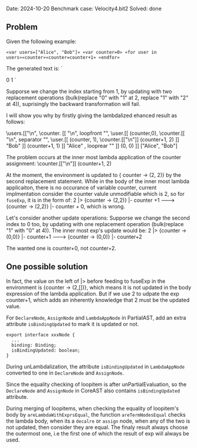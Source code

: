 Date: 2024-10-20
Benchmark case: Velocity4.bit2
Solved: done

## Problem

Given the following example:

`«var users=["Alice", "Bob"]»
«var counter=0»
«for user in users»«counter»«counter=counter+1»
«endfor»`

The generated text is:
`

0
1
`

Supporse we change the index starting from 1, by updating with two replacement operations (bulk(replace "0" with "1" at 2, replace "1" with "2" at 4)), suprisingly the backward transformation will fail.

I will show you why by firstly giving the lambdalized ehanced result as follows:

\users.[["\n", 
    \counter. [[
      "\n", 
      loopfront "", 
      \user.[[
        (counter,0), \counter.[[
          "\n",
          separator "",
          \user.[[
            (counter, 1), \counter.[["\n"]] (counter+1, 2)
          ]] "Bob"
        ]] (counter+1, 1)
      ]] "Alice"
      , looprear ""
    ]] (0, 0)
 ]] ["Alice", "Bob"]

 The problem occurs at the inner most lambda application of the counter assignment: \counter.[["\n"]] (counter+1, 2)
 
 At the moment, the environment is updated to { counter -> (2, 2)}  by the second replacement statement.
 While in the body of the inner most lambda applicaiton, there is no occurance of variable counter, current implmentation consider the counter valule unmodifiable which is 2, so for `fuseExp`, it is in the form of: 2 |> {counter -> (2,2)} |- counter +1 ---> {counter -> (2,2)} |- counter + 0, which is wrong.


Let's consider another update operations: Supporse we change the second index to 0 too, by updating with one replacement operation (bulk(replace "1" with "0" at 4)).
The inner most exp's update would be:
2 |> {counter -> (0,0)} |- counter+1 ---> {counter -> (0,0)} |- counter+2 

The wanted one is counter+0, not counter+2.

## One possible solution

In fact, the value on the left of |> before feeding to fuseExp in the environment is {counter -> (2,[])}, which means it is not updated in the body expression of the lambda application. But if we use 2 to udpate the exp counter+1, which adds an inherently knowledge that 2 must be the updated value.

For `DeclareNode`, `AssignNode` and `LambdaAppNode` in PartialAST, add an extra attribute `isBindingUpdated` to mark it is updated or not.
```
export interface xxxNode {
  ...
  binding: Binding;
  isBindingUpdated: boolean;
}
```

During unLambdalization, the attribute `isBindingUpdated` in `LambdaAppNode` converted to one in `DeclareNode` and `AssignNode`.

Since the equality checking of loopitem is after unPartialEvaluation, so the `DeclareNode` and `AssignNode` in CoreAST also contains `isBindingUpdated` attribute.

During merging of loopitems, when checking the equality of loopitem's body by `areLambdaWithExprsEqual`, the function `areTermNodesEqual` checks the lambda body, when its a `decalre` or `assign` node, when any of the two is not updated, then consider they are equal. 
The finaly result always choose the outermost one, i.e the first one of which the result of exp will always be used.